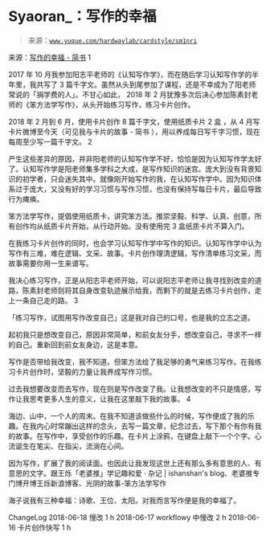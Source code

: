 # Syaoran_：写作的幸福

> 来源：[`www.yuque.com/hardwaylab/cardstyle/sm1nri`](https://www.yuque.com/hardwaylab/cardstyle/sm1nri)

<ne-quote id="u1ae4026d" data-lake-id="u1ae4026d">

来源：[写作的幸福 - 简书](https://www.jianshu.com/p/af4b508e99bf)</ne-quote> <ne-h2 id="1" data-lake-id="1"><ne-heading-ext><ne-heading-anchor></ne-heading-anchor><ne-heading-fold></ne-heading-fold></ne-heading-ext><ne-heading-content>1</ne-heading-content></ne-h2> 

2017 年 10 月我参加阳志平老师的《认知写作学》，而在随后学习认知写作学的半年里，我共写了 3 篇千字文。虽然从头到尾参加了课程，还是不幸成为了阳老师常说的「捐学费的人」。不甘心如此， 2018 年 2 月犹豫多次后决心参加陈素封老师的《笨方法学写作》，从头开始练习写作，练习卡片创作。 

2018 年 2 月到 6 月，使用卡片创作 8 篇千字文，使用纸质卡片 2 盒 ，从 4 月写卡片微博至今天（可见我与卡片的故事 - 简书 ），用以养成每日写千字习惯，现在每周至少写一篇千字文。 <ne-h2 id="2" data-lake-id="2"><ne-heading-ext><ne-heading-anchor></ne-heading-anchor><ne-heading-fold></ne-heading-fold></ne-heading-ext><ne-heading-content>2</ne-heading-content></ne-h2> 

产生这些差异的原因，并非阳老师的认知写作学不好，恰恰是因为认知写作学太好了。认知写作学是阳老师集多学科之大成，是写作知识的迷宫。庞大到没有背景知识的初学者，只会迷失其中。就像刚开始写作的我，在认知写作学中。因为知识体系过于庞大，又没有好的学习习惯与写作习惯，也没有保持写每日卡片，最后导致行为瘫痪。 

笨方法学写作，提倡使用纸质卡，讲究笨方法。推崇坚毅、科学、认真、创意，所有创作均从纸质卡片开始，从行动开始。没有使用完 3 盒纸质卡片不算入门。 

在我练习卡片创作的同时，也会学习认知写作学中写作的知识。认知写作学中认为写作有三难，难在逻辑、文采、故事。卡片创作理清逻辑，写作清单练习文采，而故事需要你用一生来谱写。 

我决心练习写作，正是从阳志平老师开始，可以说阳志平老师让我寻找到改变的道路，陈素封老师则将其自身改变轨迹展示给我，而剩下的就是去练习卡片创作，走上一条自己走的路。 <ne-h2 id="3" data-lake-id="3"><ne-heading-ext><ne-heading-anchor></ne-heading-anchor><ne-heading-fold></ne-heading-fold></ne-heading-ext><ne-heading-content>3</ne-heading-content></ne-h2> 

「练习写作，试图用写作改变自己」这是我对自己的口号，也是我的立志之道。 

起初我只是想改变自己，原因非常简单，和前女友分手，想改变自己，寻求不一样的自己。重新回到前女友身边，这是本意。 

写作是否带给我改变，我不知道。但笨方法给了我足够的勇气来练习写作。在我练习卡片创作时，坚毅的力量让我养成写作习惯。 

过去我想要改变而去写作，现在则是写作改变了我。让我想改变的不只是情感，写作让我思考更多人生的意义，让我在这里敲下我的故事。 <ne-h2 id="4" data-lake-id="4"><ne-heading-ext><ne-heading-anchor></ne-heading-anchor><ne-heading-fold></ne-heading-fold></ne-heading-ext><ne-heading-content>4</ne-heading-content></ne-h2> 

海边、山中，一个人的周末。在我不知道该做些什么的时候，写作便成了我的乐趣。在我内心时常蹦出这样的念头，去写一篇文章，纪念过去，写下那个有你有我的故事。在写作中，享受创作的乐趣。在卡片上涂鸦，在键盘上敲下一个个字。心流诞生在笔尖、在指尖，流淌在心间。 

因为写作，扩展了我的阅读面。也因此让我发现这世上还有那么多有意思的人、有意思的文字。跟王烁「老婆推」学记趣和爱 · 杂记 | ishanshan's blog、老婆推专门博开博王烁新浪博客、光阴的故事-笨方法学写作 

海子说我有三种幸福：诗歌、王位、太阳。对我而言写作便是我的幸福了。 

ChangeLog 2018-06-18 慢改 1 h 2018-06-17 workflowy 中慢改 2 h 2018-06-16 卡片创作快写 1 h